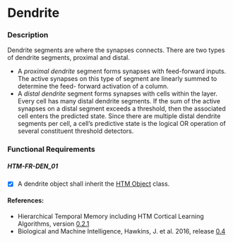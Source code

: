 
# Dendrite

### Description
Dendrite segments are where the synapses connects. There are two types of dendrite segments, proximal and
distal.
- A *proximal dendrite* segment forms synapses with feed-forward inputs. The active synapses on this
type of segment are linearly summed to determine the feed- forward activation of a column.
- A *distal dendrite* segment forms synapses with cells within the layer. Every cell has many distal
dendrite segments. If the sum of the active synapses on a distal segment exceeds a threshold, then the
associated cell enters the predicted state. Since there are multiple distal dendrite segments per cell, a
cell’s predictive state is the logical OR operation of several constituent threshold detectors.

### Functional Requirements

##### HTM-FR-DEN_01
- [x] A dendrite object shall inherit the [HTM Object](./req_htmobject.md) class.



#### References:
* Hierarchical Temporal Memory including HTM Cortical Learning Algorithms, version [0.2.1](https://numenta.org/resources/HTM_CorticalLearningAlgorithms.pdf)
* Biological and Machine Intelligence, Hawkins, J. et al. 2016, release [0.4](https://numenta.com/resources/biological-and-machine-intelligence/)
